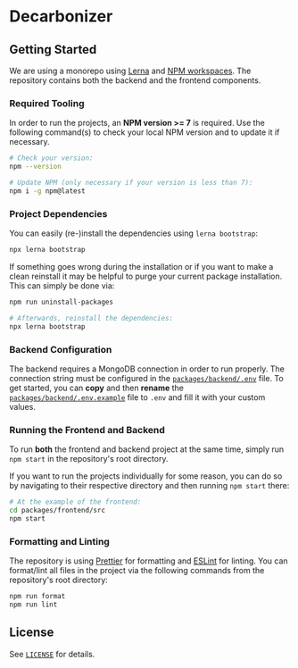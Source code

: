 # Decarbonizer


## Getting Started

We are using a monorepo using [Lerna](https://github.com/lerna/lerna) and [NPM workspaces](https://docs.npmjs.com/cli/v7/using-npm/workspaces).
The repository contains both the backend and the frontend components.

### Required Tooling

In order to run the projects, an **NPM version >= 7** is required. Use the following command(s) to check
your local NPM version and to update it if necessary.

```sh
# Check your version:
npm --version

# Update NPM (only necessary if your version is less than 7):
npm i -g npm@latest
```

### Project Dependencies

You can easily (re-)install the dependencies using `lerna bootstrap`:

```sh
npx lerna bootstrap
```

If something goes wrong during the installation or if you want to make a clean reinstall it may be helpful
to purge your current package installation. This can simply be done via:

```sh
npm run uninstall-packages

# Afterwards, reinstall the dependencies:
npx lerna bootstrap
```

### Backend Configuration

The backend requires a MongoDB connection in order to run properly.
The connection string must be configured in the [`packages/backend/.env`](./packages/backend/.env) file.
To get started, you can **copy** and then **rename** the [`packages/backend/.env.example`](./packages/backend/.env.example)
file to `.env` and fill it with your custom values.

### Running the Frontend and Backend

To run **both** the frontend and backend project at the same time, simply run `npm start` in the
repository's root directory.

If you want to run the projects individually for some reason, you can do so by navigating to their
respective directory and then running `npm start` there:

```sh
# At the example of the frontend:
cd packages/frontend/src
npm start
```

### Formatting and Linting

The repository is using [Prettier](https://prettier.io/) for formatting and [ESLint](https://eslint.org/) for linting.
You can format/lint all files in the project via the following commands from the repository's root directory:

```sh
npm run format
npm run lint
```


## License

See [`LICENSE`](./LICENSE) for details.
